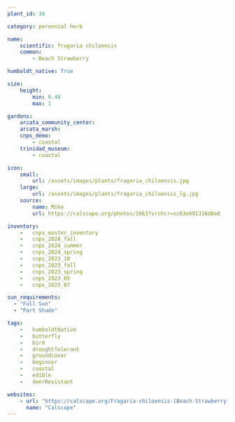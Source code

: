 ```yaml
---
plant_id: 34

category: perennial herb

name: 
    scientific: fragaria chiloensis 
    common: 
        - Beach Strawberry 

humboldt_native: True

size:
    height: 
        min: 0.49
        max: 1

gardens:
    arcata_community_center:
    arcata_marsh: 
    cnps_demo:
        - coastal
    trinidad_museum:
        - coastal

icon: 
    small: 
        url: /assets/images/plants/fragaria_chiloensis.jpg 
    large: 
        url: /assets/images/plants/fragaria_chiloensis_lg.jpg 
    source: 
        name: Mike 
        url: https://calscape.org/photos/1663?srchcr=sc63e691316d0a8 

inventory: 
    -   cnps_master_inventory
    -   cnps_2024_fall
    -   cnps_2024_summer
    -   cnps_2024_spring
    -   cnps_2023_10
    -   cnps_2023_fall
    -   cnps_2023_spring
    -   cnps_2023_05 
    -   cnps_2023_07 

sun_requirements:
  - "Full Sun"
  - "Part Shade"

tags:  
    -   humboldtNative
    -   butterfly
    -   bird
    -   droughtTolerant
    -   groundcover
    -   beginner
    -   coastal
    -   edible
    -   deerResistant

websites:
    - url: "https://calscape.org/Fragaria-chiloensis-(Beach-Strawberry)"
      name: "Calscape"
---
```


